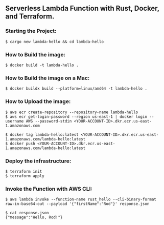 ## Serverless Lambda Function with Rust, Docker, and Terraform.

### Starting the Project:
```
$ cargo new lambda-hello && cd lambda-hello
```

### How to Build the image:
```
$ docker build -t lambda-hello .
```

### How to Build the image on a Mac:
```
$ docker buildx build --platform=linux/amd64 -t lambda-hello .
```

### How to Upload the image:
```
$ aws ecr create-repository --repository-name lambda-hello
$ aws ecr get-login-password --region us-east-1 | docker login --username AWS --password-stdin <YOUR-ACCOUNT-ID>.dkr.ecr.us-east-1.amazonaws.com

$ docker tag lambda-hello:latest <YOUR-ACCOUNT-ID>.dkr.ecr.us-east-1.amazonaws.com/lambda-hello:latest
$ docker push <YOUR-ACCOUNT-ID>.dkr.ecr.us-east-1.amazonaws.com/lambda-hello:latest
```

### Deploy the infrastructure:
```
$ terraform init
$ terraform apply
```

### Invoke the Function with AWS CLI:
```
$ aws lambda invoke --function-name rust_hello --cli-binary-format raw-in-base64-out --payload '{"firstName":"Rod"}' response.json

$ cat response.json
{"message":"Hello, Rod!"}
```